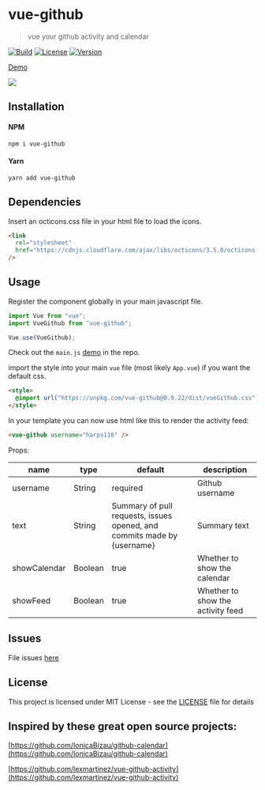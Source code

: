 # vue-github

> vue your github activity and calendar

[![Build](https://img.shields.io/travis/harps116/vue-github.svg?style=flat)](https://img.shields.io/travis/harps116/vue-github.svg?style=flat)
[![License](https://img.shields.io/npm/l/vue-github.svg?style=flat)](https://github.com/harps116/vue-github/blob/master/LICENSE.md)
[![Version](https://img.shields.io/npm/v/vue-github.svg?style=flat)](https://img.shields.io/npm/v/vue-github.svg?style=flat)

[Demo](https://harps116.github.io/vue-github/)

![](https://github.com/harps116/vue-github/raw/master/static/vue-github-screenshot.png)

## Installation

#### NPM

`npm i vue-github`

#### Yarn

`yarn add vue-github`

## Dependencies

Insert an octicons.css file in your html file to load the icons.

```html
<link
  rel="stylesheet"
  href="https://cdnjs.cloudflare.com/ajax/libs/octicons/3.5.0/octicons.min.css"
/>
```

## Usage

Register the component globally in your main javascript file.

```javascript
import Vue from "vue";
import VueGithub from "vue-github";

Vue.use(VueGithub);
```

Check out the `main.js` [demo](https://github.com/harps116/vue-github/blob/master/demo/src/main.js) in the repo.

import the style into your main `vue` file (most likely `App.vue`) if you want the default css.

```html
<style>
  @import url("https://unpkg.com/vue-github@0.9.22/dist/vueGithub.css");
</style>
```

In your template you can now use html like this to render the activity feed:

```html
<vue-github username="harps116" />
```

Props:

| name         | type    | default                                                                 | description                       |
| ------------ | ------- | ----------------------------------------------------------------------- | --------------------------------- |
| username     | String  | required                                                                | Github username                   |
| text         | String  | Summary of pull requests, issues opened, and commits made by {username} | Summary text                      |
| showCalendar | Boolean | true                                                                    | Whether to show the calendar      |
| showFeed     | Boolean | true                                                                    | Whether to show the activity feed |

## Issues

File issues [here](https://github.com/harps116/vue-github/issues)

## License

This project is licensed under MIT License - see the [LICENSE](./LICENSE.md) file for details

## Inspired by these great open source projects:

[https://github.com/IonicaBizau/github-calendar](https://github.com/IonicaBizau/github-calendar)

[https://github.com/lexmartinez/vue-github-activity](https://github.com/lexmartinez/vue-github-activity)
